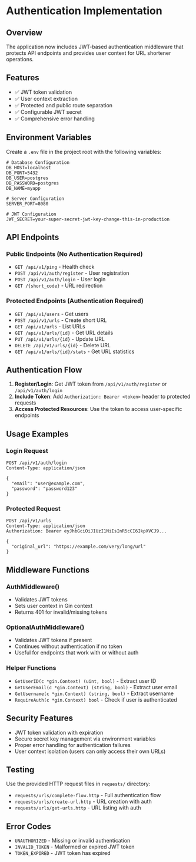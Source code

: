 # Authentication Implementation

## Overview

The application now includes JWT-based authentication middleware that protects API endpoints and provides user context for URL shortener operations.

## Features

- ✅ JWT token validation
- ✅ User context extraction
- ✅ Protected and public route separation
- ✅ Configurable JWT secret
- ✅ Comprehensive error handling

## Environment Variables

Create a `.env` file in the project root with the following variables:

```env
# Database Configuration
DB_HOST=localhost
DB_PORT=5432
DB_USER=postgres
DB_PASSWORD=postgres
DB_NAME=myapp

# Server Configuration
SERVER_PORT=8080

# JWT Configuration
JWT_SECRET=your-super-secret-jwt-key-change-this-in-production
```

## API Endpoints

### Public Endpoints (No Authentication Required)
- `GET /api/v1/ping` - Health check
- `POST /api/v1/auth/register` - User registration
- `POST /api/v1/auth/login` - User login
- `GET /{short_code}` - URL redirection

### Protected Endpoints (Authentication Required)
- `GET /api/v1/users` - Get users
- `POST /api/v1/urls` - Create short URL
- `GET /api/v1/urls` - List URLs
- `GET /api/v1/urls/{id}` - Get URL details
- `PUT /api/v1/urls/{id}` - Update URL
- `DELETE /api/v1/urls/{id}` - Delete URL
- `GET /api/v1/urls/{id}/stats` - Get URL statistics

## Authentication Flow

1. **Register/Login**: Get JWT token from `/api/v1/auth/register` or `/api/v1/auth/login`
2. **Include Token**: Add `Authorization: Bearer <token>` header to protected requests
3. **Access Protected Resources**: Use the token to access user-specific endpoints

## Usage Examples

### Login Request
```http
POST /api/v1/auth/login
Content-Type: application/json

{
  "email": "user@example.com",
  "password": "password123"
}
```

### Protected Request
```http
POST /api/v1/urls
Content-Type: application/json
Authorization: Bearer eyJhbGciOiJIUzI1NiIsInR5cCI6IkpXVCJ9...

{
  "original_url": "https://example.com/very/long/url"
}
```

## Middleware Functions

### AuthMiddleware()
- Validates JWT tokens
- Sets user context in Gin context
- Returns 401 for invalid/missing tokens

### OptionalAuthMiddleware()
- Validates JWT tokens if present
- Continues without authentication if no token
- Useful for endpoints that work with or without auth

### Helper Functions
- `GetUserID(c *gin.Context) (uint, bool)` - Extract user ID
- `GetUserEmail(c *gin.Context) (string, bool)` - Extract user email
- `GetUsername(c *gin.Context) (string, bool)` - Extract username
- `RequireAuth(c *gin.Context) bool` - Check if user is authenticated

## Security Features

- JWT token validation with expiration
- Secure secret key management via environment variables
- Proper error handling for authentication failures
- User context isolation (users can only access their own URLs)

## Testing

Use the provided HTTP request files in `requests/` directory:
- `requests/urls/complete-flow.http` - Full authentication flow
- `requests/urls/create-url.http` - URL creation with auth
- `requests/urls/get-urls.http` - URL listing with auth

## Error Codes

- `UNAUTHORIZED` - Missing or invalid authentication
- `INVALID_TOKEN` - Malformed or expired JWT token
- `TOKEN_EXPIRED` - JWT token has expired
